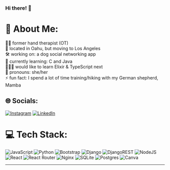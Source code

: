 ### Hi there! 👋

<!--
**lilyyang93/lilyyang93** is a ✨ _special_ ✨ repository because its `README.md` (this file) appears on your GitHub profile.-->

# 💫 About Me:
🖐🏼 former hand therapist (OT)<br>🌺 located in Oahu, but moving to Los Angeles<br>🛠️ working on: a dog social networking app<br>🌱 currently learning: C and Java <br>👩🏻‍💻 would like to learn Elixir & TypeScript next <br>🌈 pronouns: she/her<br>⚡️ fun fact: I spend a lot of time training/hiking with my German shepherd, Mamba


## 🌐 Socials:
[![Instagram](https://img.shields.io/badge/Instagram-%23E4405F.svg?logo=Instagram&logoColor=white)](https://instagram.com/songmamba) [![LinkedIn](https://img.shields.io/badge/LinkedIn-%230077B5.svg?logo=linkedin&logoColor=white)](https://linkedin.com/in/lilyyang93) 

# 💻 Tech Stack:
![JavaScript](https://img.shields.io/badge/javascript-%23323330.svg?style=for-the-badge&logo=javascript&logoColor=%23F7DF1E) ![Python](https://img.shields.io/badge/python-3670A0?style=for-the-badge&logo=python&logoColor=ffdd54) ![Bootstrap](https://img.shields.io/badge/bootstrap-%23563D7C.svg?style=for-the-badge&logo=bootstrap&logoColor=white) ![Django](https://img.shields.io/badge/django-%23092E20.svg?style=for-the-badge&logo=django&logoColor=white) ![DjangoREST](https://img.shields.io/badge/DJANGO-REST-ff1709?style=for-the-badge&logo=django&logoColor=white&color=ff1709&labelColor=gray) ![NodeJS](https://img.shields.io/badge/node.js-6DA55F?style=for-the-badge&logo=node.js&logoColor=white) ![React](https://img.shields.io/badge/react-%2320232a.svg?style=for-the-badge&logo=react&logoColor=%2361DAFB) ![React Router](https://img.shields.io/badge/React_Router-CA4245?style=for-the-badge&logo=react-router&logoColor=white) ![Nginx](https://img.shields.io/badge/nginx-%23009639.svg?style=for-the-badge&logo=nginx&logoColor=white) ![SQLite](https://img.shields.io/badge/sqlite-%2307405e.svg?style=for-the-badge&logo=sqlite&logoColor=white) ![Postgres](https://img.shields.io/badge/postgres-%23316192.svg?style=for-the-badge&logo=postgresql&logoColor=white) ![Canva](https://img.shields.io/badge/Canva-%2300C4CC.svg?style=for-the-badge&logo=Canva&logoColor=white)

---

<!-- Proudly created with GPRM ( https://gprm.itsvg.in ) -->
